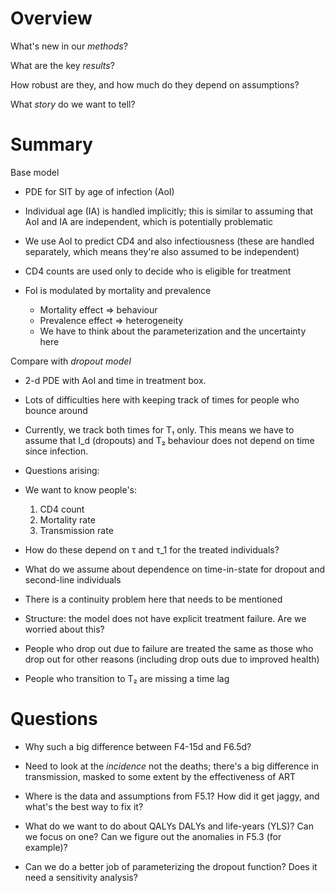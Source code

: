 
Overview
========

What's new in our _methods_?

What are the key _results_? 

  How robust are they, and how much do they depend on assumptions?

What _story_ do we want to tell?

Summary
=======

Base model

* PDE for SIT by age of infection (AoI)
 * Individual age (IA) is handled implicitly; this is similar to assuming that AoI and IA are independent, which is potentially problematic
 * We use AoI to predict CD4 and also infectiousness (these are handled separately, which means they're also assumed to be independent)
 * CD4 counts are used only to decide who is eligible for treatment

* FoI is modulated by mortality and prevalence
  * Mortality effect ⇒ behaviour
  * Prevalence effect ⇒ heterogeneity
  * We have to think about the parameterization and the uncertainty here

Compare with _dropout model_

* 2-d PDE with AoI and time in treatment box.
 * Lots of difficulties here with keeping track of times for people who bounce around
 * Currently, we track both times for T₁ only. This means we have to assume that I_d (dropouts) and T₂ behaviour does not depend on time since infection.

* Questions arising:
 * We want to know people's:
   1. CD4 count
	2. Mortality rate
	3. Transmission rate
 * How do these depend on τ and τ_1 for the treated individuals? 
 * What do we assume about dependence on time-in-state for dropout and second-line individuals
  * There is a continuity problem here that needs to be mentioned

* Structure: the model does not have explicit treatment failure. Are we worried about this?
 * People who drop out due to failure are treated the same as those who drop out for other reasons (including drop outs due to improved health)
 * People who transition to T₂ are missing a time lag

Questions
=========

* Why such a big difference between F4-15d and F6.5d?
 * Need to look at the _incidence_ not the deaths; there's a big difference in transmission, masked to some extent by the effectiveness of ART

* Where is the data and assumptions from F5.1? How did it get jaggy, and what's the best way to fix it?

* What do we want to do about QALYs DALYs and life-years (YLS)? Can we focus on one? Can we figure out the anomalies in F5.3 (for example)?

* Can we do a better job of parameterizing the dropout function? Does it need a sensitivity analysis?
